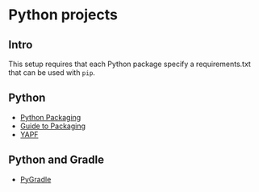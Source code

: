 # Python projects

## Intro

This setup requires that each Python package specify
a requirements.txt that can be used with `pip`.

## Python

* [Python Packaging](http://python-packaging.readthedocs.io/en/latest/index.html)
* [Guide to Packaging](http://the-hitchhikers-guide-to-packaging.readthedocs.io/en/latest/index.html)
* [YAPF](https://github.com/google/yapf)

## Python and Gradle

* [PyGradle](https://github.com/linkedin/pygradle)
